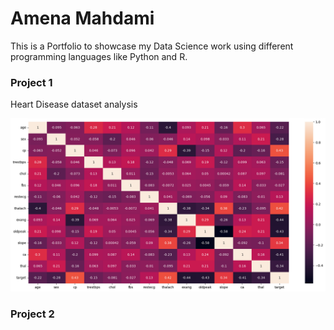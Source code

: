 # Amena Mahdami 
This is a Portfolio to showcase my Data Science work using different programming languages like Python and R.

### Project 1
Heart Disease dataset analysis

![Heart Disease Correlation Matrix Heatmap](assets/img/heart_disease_correlationmatrix_heatmap.png)


### Project 2
